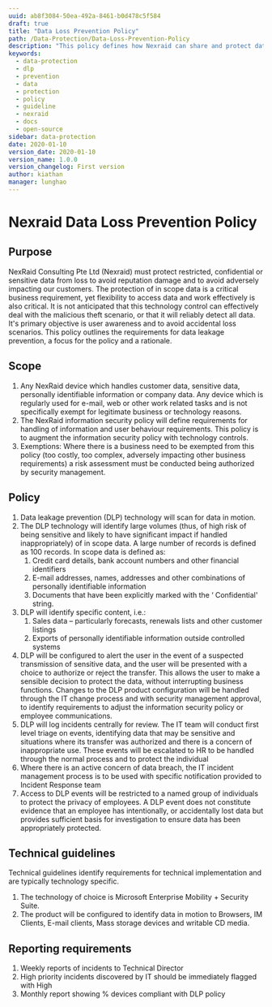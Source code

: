 ```yaml
---
uuid: ab8f3084-50ea-492a-8461-b0d478c5f584
draft: true
title: "Data Loss Prevention Policy"
path: /Data-Protection/Data-Loss-Prevention-Policy
description: "This policy defines how Nexraid can share and protect data."
keywords: 
  - data-protection
  - dlp
  - prevention
  - data
  - protection
  - policy
  - guideline
  - nexraid
  - docs
  - open-source
sidebar: data-protection
date: 2020-01-10
version_date: 2020-01-10
version_name: 1.0.0
version_changelog: First version
author: kiathan
manager: lunghao
---
```


# Nexraid Data Loss Prevention Policy
## Purpose 
NexRaid Consulting Pte Ltd (Nexraid) must protect restricted, confidential or sensitive data from loss to avoid reputation damage and to avoid adversely impacting our customers. The protection of in scope data is a critical business requirement, yet flexibility to access data and work effectively is also critical. It is not anticipated that this technology control can effectively deal with the malicious theft scenario, or that it will reliably detect all data. It's primary objective is user awareness and to avoid accidental loss scenarios. This policy outlines the requirements for data leakage prevention, a focus for the policy and a rationale.

## Scope
1. Any NexRaid device which handles customer data, sensitive data, personally identifiable information or company data. Any device which is regularly used for e-mail, web or other work related tasks and is not specifically exempt for legitimate business or technology reasons. 
2. The NexRaid information security policy will define requirements for handling of information and user behaviour requirements. This policy is to augment the information security policy with technology controls. 
3. Exemptions: Where there is a business need to be exempted from this policy (too costly, too complex, adversely impacting other business requirements) a risk assessment must be conducted being authorized by security management. 


## Policy 
1. Data leakage prevention (DLP) technology will scan for data in motion. 
2. The DLP technology will identify large volumes (thus, of high risk of being sensitive and likely to have significant impact if handled inappropriately) of in scope data. A large number of records is defined as 100 records. In scope data is defined as:
   1. Credit card details, bank account numbers and other financial identifiers 
   2. E-mail addresses, names, addresses and other combinations of personally identifiable information 
   3. Documents that have been explicitly marked with the ‘ Confidential' string.
3. DLP will identify specific content, i.e.: 
   1. Sales data – particularly forecasts, renewals lists and other customer listings 
   2. Exports of personally identifiable information outside controlled systems
4. DLP will be configured to alert the user in the event of a suspected transmission of sensitive data, and the user will be presented with a choice to authorize or reject the transfer. This allows the user to make a sensible decision to protect the data, without interrupting business functions. Changes to the DLP product configuration will be handled through the IT change process and with security management approval, to identify requirements to adjust the information security policy or employee communications.
5. DLP will log incidents centrally for review. The IT team will conduct first level triage on events, identifying data that may be sensitive and situations where its transfer was authorized and there is a concern of inappropriate use. These events will be escalated to HR to be handled through the normal process and to protect the individual
6. Where there is an active concern of data breach, the IT incident management process is to be used with specific notification provided to Incident Response team
7. Access to DLP events will be restricted to a named group of individuals to protect the privacy of employees. A DLP event does not constitute evidence that an employee has intentionally, or accidentally lost data but provides sufficient basis for investigation to ensure data has been appropriately protected.

## Technical guidelines 
Technical guidelines identify requirements for technical implementation and are typically technology specific. 
1. The technology of choice is Microsoft Enterprise Mobility + Security Suite.
2. The product will be configured to identify data in motion to Browsers, IM Clients, E-mail clients, Mass storage devices and writable CD media.

## Reporting requirements 
1. Weekly reports of incidents to Technical Director
2. High priority incidents discovered by IT should be immediately flagged with High
3. Monthly report showing % devices compliant with DLP policy
